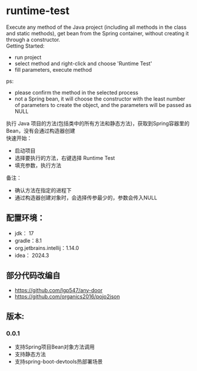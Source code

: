 # runtime-test

Execute any method of the Java project (including all methods in the class and static methods), get bean from the Spring container, without creating it through a constructor.<br>
Getting Started:<br>
<ul>
    <li>run project</li>
    <li>select method and right-click and choose 'Runtime Test'</li>
    <li>fill parameters, execute method</li>
</ul>
ps:<br>
<ul>
    <li>please confirm the method in the selected process</li>
    <li>not a Spring bean, it will choose the constructor with the least number of parameters to create the object, and the parameters will be passed as NULL</li>
</ul>

执行 Java 项目的方法(包括类中的所有方法和静态方法)，获取到Spring容器里的Bean，没有会通过构造器创建<br>
快速开始：<br>
<ul>
    <li>启动项目</li>
    <li>选择要执行的方法，右键选择 Runtime Test </li>
    <li>填充参数，执行方法</li>
</ul>
备注：<br>
<ul>
    <li>确认方法在指定的进程下</li>
    <li>通过构造器创建对象时，会选择传参最少的，参数会传入NULL</li>
</ul>

## 配置环境：
- jdk： 17
- gradle：8.1
- org.jetbrains.intellij：1.14.0
- idea： 2024.3

## 部分代码改编自

- https://github.com/lgp547/any-door
- https://github.com/organics2016/pojo2json

## 版本:

### 0.0.1

- 支持Spring项目Bean对象方法调用
- 支持静态方法
- 支持spring-boot-devtools热部署场景